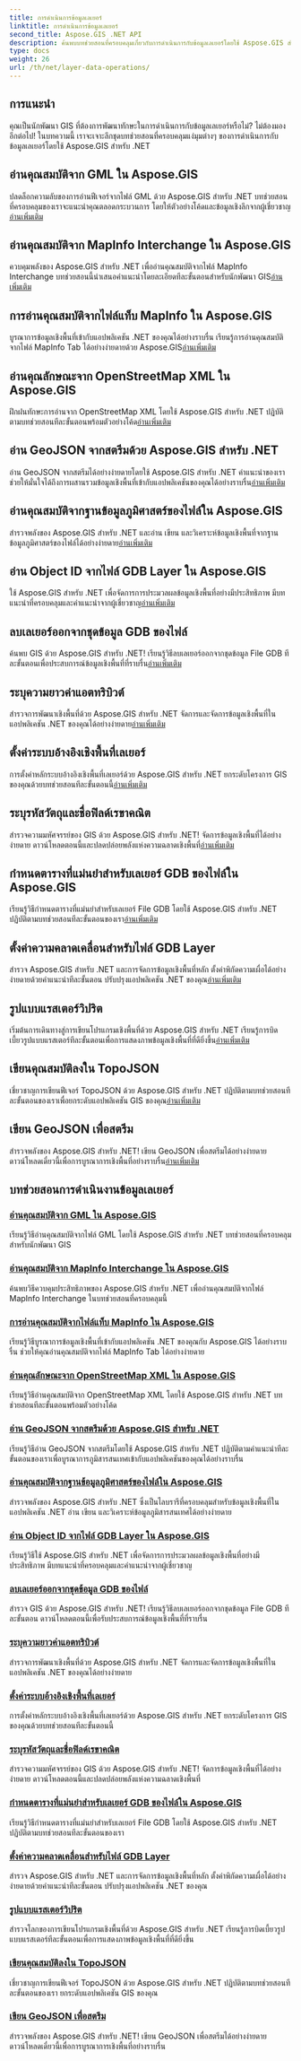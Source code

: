 ```yaml
---
title: การดำเนินการข้อมูลเลเยอร์
linktitle: การดำเนินการข้อมูลเลเยอร์
second_title: Aspose.GIS .NET API
description: ค้นพบบทช่วยสอนที่ครอบคลุมเกี่ยวกับการดำเนินการกับข้อมูลเลเยอร์โดยใช้ Aspose.GIS สำหรับ .NET เรียนรู้การอ่าน จัดการ และแสดงภาพข้อมูลเชิงพื้นที่
type: docs
weight: 26
url: /th/net/layer-data-operations/
---
```

## การแนะนำ

คุณเป็นนักพัฒนา GIS ที่ต้องการพัฒนาทักษะในการดำเนินการกับข้อมูลเลเยอร์หรือไม่? ไม่ต้องมองอีกต่อไป! ในบทความนี้ เราจะเจาะลึกชุดบทช่วยสอนที่ครอบคลุมแง่มุมต่างๆ ของการดำเนินการกับข้อมูลเลเยอร์โดยใช้ Aspose.GIS สำหรับ .NET

## อ่านคุณสมบัติจาก GML ใน Aspose.GIS
 ปลดล็อกความลับของการอ่านฟีเจอร์จากไฟล์ GML ด้วย Aspose.GIS สำหรับ .NET บทช่วยสอนที่ครอบคลุมของเราจะแนะนำคุณตลอดกระบวนการ โดยให้ตัวอย่างโค้ดและข้อมูลเชิงลึกจากผู้เชี่ยวชาญ[อ่านเพิ่มเติม](./read-features-from-gml/)

## อ่านคุณสมบัติจาก MapInfo Interchange ใน Aspose.GIS
 ควบคุมพลังของ Aspose.GIS สำหรับ .NET เพื่ออ่านคุณสมบัติจากไฟล์ MapInfo Interchange บทช่วยสอนนี้นำเสนอคำแนะนำโดยละเอียดทีละขั้นตอนสำหรับนักพัฒนา GIS[อ่านเพิ่มเติม](./read-features-from-mapinfo-interchange/)

## การอ่านคุณสมบัติจากไฟล์แท็บ MapInfo ใน Aspose.GIS
 บูรณาการข้อมูลเชิงพื้นที่เข้ากับแอปพลิเคชัน .NET ของคุณได้อย่างราบรื่น เรียนรู้การอ่านคุณสมบัติจากไฟล์ MapInfo Tab ได้อย่างง่ายดายด้วย Aspose.GIS[อ่านเพิ่มเติม](./read-features-from-mapinfo-tab/)

## อ่านคุณลักษณะจาก OpenStreetMap XML ใน Aspose.GIS
 ฝึกฝนทักษะการอ่านจาก OpenStreetMap XML โดยใช้ Aspose.GIS สำหรับ .NET ปฏิบัติตามบทช่วยสอนทีละขั้นตอนพร้อมตัวอย่างโค้ด[อ่านเพิ่มเติม](./read-features-from-openstreetmap-xml/)

## อ่าน GeoJSON จากสตรีมด้วย Aspose.GIS สำหรับ .NET
 อ่าน GeoJSON จากสตรีมได้อย่างง่ายดายโดยใช้ Aspose.GIS สำหรับ .NET คำแนะนำของเราช่วยให้มั่นใจได้ถึงการผสานรวมข้อมูลเชิงพื้นที่เข้ากับแอปพลิเคชันของคุณได้อย่างราบรื่น[อ่านเพิ่มเติม](./read-geojson-from-stream/)

## อ่านคุณสมบัติจากฐานข้อมูลภูมิศาสตร์ของไฟล์ใน Aspose.GIS
 สำรวจพลังของ Aspose.GIS สำหรับ .NET และอ่าน เขียน และวิเคราะห์ข้อมูลเชิงพื้นที่จากฐานข้อมูลภูมิศาสตร์ของไฟล์ได้อย่างง่ายดาย[อ่านเพิ่มเติม](./read-features-from-file-geodatabase/)

## อ่าน Object ID จากไฟล์ GDB Layer ใน Aspose.GIS
 ใช้ Aspose.GIS สำหรับ .NET เพื่อจัดการการประมวลผลข้อมูลเชิงพื้นที่อย่างมีประสิทธิภาพ มีบทแนะนำที่ครอบคลุมและคำแนะนำจากผู้เชี่ยวชาญ[อ่านเพิ่มเติม](./read-object-id-from-file-gdb-layer/)

## ลบเลเยอร์ออกจากชุดข้อมูล GDB ของไฟล์
 ค้นพบ GIS ด้วย Aspose.GIS สำหรับ .NET! เรียนรู้วิธีลบเลเยอร์ออกจากชุดข้อมูล File GDB ทีละขั้นตอนเพื่อประสบการณ์ข้อมูลเชิงพื้นที่ที่ราบรื่น[อ่านเพิ่มเติม](./remove-layers-from-file-gdb-dataset/)

## ระบุความยาวค่าแอตทริบิวต์
 สำรวจการพัฒนาเชิงพื้นที่ด้วย Aspose.GIS สำหรับ .NET จัดการและจัดการข้อมูลเชิงพื้นที่ในแอปพลิเคชัน .NET ของคุณได้อย่างง่ายดาย[อ่านเพิ่มเติม](./specify-attribute-value-length/)

## ตั้งค่าระบบอ้างอิงเชิงพื้นที่เลเยอร์
 การตั้งค่าหลักระบบอ้างอิงเชิงพื้นที่เลเยอร์ด้วย Aspose.GIS สำหรับ .NET ยกระดับโครงการ GIS ของคุณด้วยบทช่วยสอนทีละขั้นตอนนี้[อ่านเพิ่มเติม](./set-layer-spatial-reference-system/)

## ระบุรหัสวัตถุและชื่อฟิลด์เรขาคณิต
 สำรวจความมหัศจรรย์ของ GIS ด้วย Aspose.GIS สำหรับ .NET! จัดการข้อมูลเชิงพื้นที่ได้อย่างง่ายดาย ดาวน์โหลดตอนนี้และปลดปล่อยพลังแห่งความฉลาดเชิงพื้นที่[อ่านเพิ่มเติม](./specify-object-id-and-geometry-field-names/)

## กำหนดตารางที่แม่นยำสำหรับเลเยอร์ GDB ของไฟล์ใน Aspose.GIS
 เรียนรู้วิธีกำหนดตารางที่แม่นยำสำหรับเลเยอร์ File GDB โดยใช้ Aspose.GIS สำหรับ .NET ปฏิบัติตามบทช่วยสอนทีละขั้นตอนของเรา[อ่านเพิ่มเติม](./define-precision-grid-for-file-gdb-layer/)

## ตั้งค่าความคลาดเคลื่อนสำหรับไฟล์ GDB Layer
สำรวจ Aspose.GIS สำหรับ .NET และการจัดการข้อมูลเชิงพื้นที่หลัก ตั้งค่าพิกัดความเผื่อได้อย่างง่ายดายด้วยคำแนะนำทีละขั้นตอน ปรับปรุงแอปพลิเคชัน .NET ของคุณ[อ่านเพิ่มเติม](./set-tolerances-for-file-gdb-layer/)

## รูปแบบแรสเตอร์วิปริต
 เริ่มต้นการเดินทางสู่การเขียนโปรแกรมเชิงพื้นที่ด้วย Aspose.GIS สำหรับ .NET เรียนรู้การบิดเบี้ยวรูปแบบแรสเตอร์ทีละขั้นตอนเพื่อการแสดงภาพข้อมูลเชิงพื้นที่ที่ดียิ่งขึ้น[อ่านเพิ่มเติม](./warp-raster-formats/)

## เขียนคุณสมบัติลงใน TopoJSON
 เชี่ยวชาญการเขียนฟีเจอร์ TopoJSON ด้วย Aspose.GIS สำหรับ .NET ปฏิบัติตามบทช่วยสอนทีละขั้นตอนของเราเพื่อยกระดับแอปพลิเคชัน GIS ของคุณ[อ่านเพิ่มเติม](./write-features-to-topojson/)

## เขียน GeoJSON เพื่อสตรีม
 สำรวจพลังของ Aspose.GIS สำหรับ .NET! เขียน GeoJSON เพื่อสตรีมได้อย่างง่ายดาย ดาวน์โหลดเดี๋ยวนี้เพื่อการบูรณาการเชิงพื้นที่อย่างราบรื่น[อ่านเพิ่มเติม](./write-geojson-to-stream/)

## บทช่วยสอนการดำเนินงานข้อมูลเลเยอร์
### [อ่านคุณสมบัติจาก GML ใน Aspose.GIS](./read-features-from-gml/)
เรียนรู้วิธีอ่านคุณสมบัติจากไฟล์ GML โดยใช้ Aspose.GIS สำหรับ .NET บทช่วยสอนที่ครอบคลุมสำหรับนักพัฒนา GIS
### [อ่านคุณสมบัติจาก MapInfo Interchange ใน Aspose.GIS](./read-features-from-mapinfo-interchange/)
ค้นพบวิธีควบคุมประสิทธิภาพของ Aspose.GIS สำหรับ .NET เพื่ออ่านคุณสมบัติจากไฟล์ MapInfo Interchange ในบทช่วยสอนที่ครอบคลุมนี้
### [การอ่านคุณสมบัติจากไฟล์แท็บ MapInfo ใน Aspose.GIS](./read-features-from-mapinfo-tab/)
เรียนรู้วิธีบูรณาการข้อมูลเชิงพื้นที่เข้ากับแอปพลิเคชัน .NET ของคุณกับ Aspose.GIS ได้อย่างราบรื่น ช่วยให้คุณอ่านคุณสมบัติจากไฟล์ MapInfo Tab ได้อย่างง่ายดาย
### [อ่านคุณลักษณะจาก OpenStreetMap XML ใน Aspose.GIS](./read-features-from-openstreetmap-xml/)
เรียนรู้วิธีอ่านคุณสมบัติจาก OpenStreetMap XML โดยใช้ Aspose.GIS สำหรับ .NET บทช่วยสอนทีละขั้นตอนพร้อมตัวอย่างโค้ด
### [อ่าน GeoJSON จากสตรีมด้วย Aspose.GIS สำหรับ .NET](./read-geojson-from-stream/)
เรียนรู้วิธีอ่าน GeoJSON จากสตรีมโดยใช้ Aspose.GIS สำหรับ .NET ปฏิบัติตามคำแนะนำทีละขั้นตอนของเราเพื่อบูรณาการภูมิสารสนเทศเข้ากับแอปพลิเคชันของคุณได้อย่างราบรื่น
### [อ่านคุณสมบัติจากฐานข้อมูลภูมิศาสตร์ของไฟล์ใน Aspose.GIS](./read-features-from-file-geodatabase/)
สำรวจพลังของ Aspose.GIS สำหรับ .NET ซึ่งเป็นไลบรารีที่ครอบคลุมสำหรับข้อมูลเชิงพื้นที่ในแอปพลิเคชัน .NET อ่าน เขียน และวิเคราะห์ข้อมูลภูมิสารสนเทศได้อย่างง่ายดาย
### [อ่าน Object ID จากไฟล์ GDB Layer ใน Aspose.GIS](./read-object-id-from-file-gdb-layer/)
เรียนรู้วิธีใช้ Aspose.GIS สำหรับ .NET เพื่อจัดการการประมวลผลข้อมูลเชิงพื้นที่อย่างมีประสิทธิภาพ มีบทแนะนำที่ครอบคลุมและคำแนะนำจากผู้เชี่ยวชาญ
### [ลบเลเยอร์ออกจากชุดข้อมูล GDB ของไฟล์](./remove-layers-from-file-gdb-dataset/)
สำรวจ GIS ด้วย Aspose.GIS สำหรับ .NET! เรียนรู้วิธีลบเลเยอร์ออกจากชุดข้อมูล File GDB ทีละขั้นตอน ดาวน์โหลดตอนนี้เพื่อรับประสบการณ์ข้อมูลเชิงพื้นที่ที่ราบรื่น
### [ระบุความยาวค่าแอตทริบิวต์](./specify-attribute-value-length/)
สำรวจการพัฒนาเชิงพื้นที่ด้วย Aspose.GIS สำหรับ .NET จัดการและจัดการข้อมูลเชิงพื้นที่ในแอปพลิเคชัน .NET ของคุณได้อย่างง่ายดาย
### [ตั้งค่าระบบอ้างอิงเชิงพื้นที่เลเยอร์](./set-layer-spatial-reference-system/)
การตั้งค่าหลักระบบอ้างอิงเชิงพื้นที่เลเยอร์ด้วย Aspose.GIS สำหรับ .NET ยกระดับโครงการ GIS ของคุณด้วยบทช่วยสอนทีละขั้นตอนนี้
### [ระบุรหัสวัตถุและชื่อฟิลด์เรขาคณิต](./specify-object-id-and-geometry-field-names/)
สำรวจความมหัศจรรย์ของ GIS ด้วย Aspose.GIS สำหรับ .NET! จัดการข้อมูลเชิงพื้นที่ได้อย่างง่ายดาย ดาวน์โหลดตอนนี้และปลดปล่อยพลังแห่งความฉลาดเชิงพื้นที่
### [กำหนดตารางที่แม่นยำสำหรับเลเยอร์ GDB ของไฟล์ใน Aspose.GIS](./define-precision-grid-for-file-gdb-layer/)
เรียนรู้วิธีกำหนดตารางที่แม่นยำสำหรับเลเยอร์ File GDB โดยใช้ Aspose.GIS สำหรับ .NET ปฏิบัติตามบทช่วยสอนทีละขั้นตอนของเรา
### [ตั้งค่าความคลาดเคลื่อนสำหรับไฟล์ GDB Layer](./set-tolerances-for-file-gdb-layer/)
สำรวจ Aspose.GIS สำหรับ .NET และการจัดการข้อมูลเชิงพื้นที่หลัก ตั้งค่าพิกัดความเผื่อได้อย่างง่ายดายด้วยคำแนะนำทีละขั้นตอน ปรับปรุงแอปพลิเคชัน .NET ของคุณ
### [รูปแบบแรสเตอร์วิปริต](./warp-raster-formats/)
สำรวจโลกของการเขียนโปรแกรมเชิงพื้นที่ด้วย Aspose.GIS สำหรับ .NET เรียนรู้การบิดเบี้ยวรูปแบบแรสเตอร์ทีละขั้นตอนเพื่อการแสดงภาพข้อมูลเชิงพื้นที่ที่ดียิ่งขึ้น
### [เขียนคุณสมบัติลงใน TopoJSON](./write-features-to-topojson/)
เชี่ยวชาญการเขียนฟีเจอร์ TopoJSON ด้วย Aspose.GIS สำหรับ .NET ปฏิบัติตามบทช่วยสอนทีละขั้นตอนของเรา ยกระดับแอปพลิเคชัน GIS ของคุณ
### [เขียน GeoJSON เพื่อสตรีม](./write-geojson-to-stream/)
สำรวจพลังของ Aspose.GIS สำหรับ .NET! เขียน GeoJSON เพื่อสตรีมได้อย่างง่ายดาย ดาวน์โหลดเดี๋ยวนี้เพื่อการบูรณาการเชิงพื้นที่อย่างราบรื่น